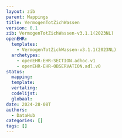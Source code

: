 ```yaml
---
layout: zib
parent: Mappings
title: VermogenTotZichWassen
version: 0.1
zib: VermogenTotZichWassen-v3.1.1(2023NL)
openEHR:
  templates:
    - VermogenTotZichWassen-v3.1.1(2023NL)
  archetypes:
    - openEHR-EHR-SECTION.adhoc.v1
    - openEHR-EHR-OBSERVATION.adl.v0
status:
  mapping:
  template:
  vertaling:
  codelijst:
  globaal:
date: 2024-28-08T
authors:
  - DataHub
categories: []
tags: []
---
```


